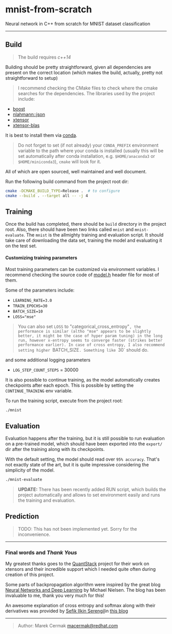 # mnist-from-scratch
Neural network in C++ from scratch for MNIST dataset classification

---

## Build

> The build requires _c++14_

Building should be pretty straightforward, given all dependencies are present on the correct location (which makes the build, actually, pretty not straightforward to setup)

> I recommend checking the CMake files to check where the cmake searches for the dependencies. The libraries used by the project include:

- [boost](https://www.boost.org/)
- [nlahmann::json](https://github.com/nlohmann/json)
- [xtensor](https://github.com/QuantStack/xtensor)
- [xtensor-blas](https://github.com/QuantStack/xtensor-blas)

It is best to install them via [conda](https://github.com/conda/conda).

> Do not forget to set (if not already) your `CONDA_PREFIX` environment variable to the path where your conda is installed (usually this will be set automatically after conda installation, e.g. `$HOME/anaconda3` or `$HOME/miniconda3`), `cmake` will look for it.

All of which are open sourced, well maintained and well document.

Run the following build command from the project root dir:

```bash
cmake -DCMAKE_BUILD_TYPE=Release .  # to configure
cmake --build . --target all -- -j 4
```

## Training
Once the build has completed, there should be `build` directory in the project root.
Also, there should have been two links called `mnist` and `mnist-evaluate`. The `mnist` is the allmighty training and evaluation script. It should take care of downloading the data set, training the model and evaluating it on the test set.


#### Customizing training parameters

Most training parameters can be customized via environment variables. I recommend checking the source code of [model.h](src/model/model.h) header file for most of them.

Some of the parameters include:
- `LEARNING_RATE=3.0`
- `TRAIN_EPOCHS=30`
- `BATCH_SIZE=10`
- `LOSS="mse"`

> You can also set `LOSS` to "categorical_cross_entropy"`, the performance is similar (altho "mse" appears to be slightly better, it might be the case of hyper param tuning) in the long run, however x-entropy seems to converge faster (strikes better performance earlier). In case of cross entropy, I also recommend setting higher `BATCH_SIZE`. Something like `30` should do.

and some additional logging parameters
- `LOG_STEP_COUNT_STEPS` = 30000

It is also possible to continue training, as the model automatically creates checkpoints after each epoch. This is possible by setting the `CONTINUE_TRAINING` env variable.

To run the training script, execute from the project root:

```bash
./mnist
```

## Evaluation
Evaluation happens after the training, but it is still possible to run evaluation on a pre-trained model, which should have been exported into the `export/` dir after the training along with its checkpoints.

With the default setting, the model should read over `95% accuracy`. That's not exactly state of the art, but it is quite impressive considering the simplicity of the model.

```bash
./mnist-evaluate
```

> __UPDATE:__ There has been recently added RUN script, which builds the project automatically and allows to set environment easily and runs the training and evaluation.

## Prediction

> TODO: This has not been implemented yet. Sorry for the inconvenience.

---

### Final words and *Thank Yous*
My greatest thanks goes to the [QuantStack](https://github.com/QuantStack) project for their work on xtensors and their incredible support which I needed quite often during creation of this project.

Some parts of backpropagation algorithm were inspired by the great blog [Neural Networks and Deep Learning](http://neuralnetworksanddeeplearning.com/index.html) by Michael Nielsen. The blog has been invaluable to me, thank you very much for this!

An awesome explanation of cross entropy and softmax along with their derivatives was provided by [Sefik Ilkin Serengil](https://github.com/serengil)in [this blog](https://sefiks.com/2017/12/17/a-gentle-introduction-to-cross-entropy-loss-function/)

---

> Author: Marek Cermak  <macermak@redhat.com>
